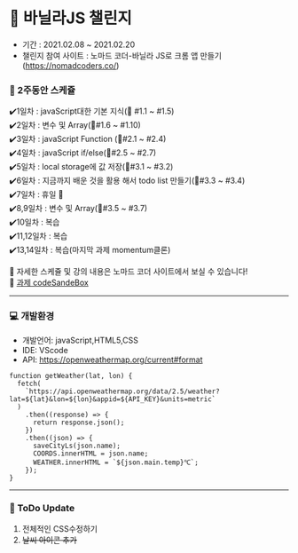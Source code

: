 # :seedling: 바닐라JS 챌린지 

- 기간 : 2021.02.08 ~ 2021.02.20
- 챌린지 참여 사이트 : 노마드 코더-바닐라 JS로 크롬 앱 만들기 (https://nomadcoders.co/)

### :date: 2주동안 스케쥴
:heavy_check_mark:1일차 : javaScript대한 기본 지식(:book: #1.1 ~ #1.5) <br/>
:heavy_check_mark:2일차 : 변수 및 Array(:book:#1.6 ~ #1.10) <br/>
:heavy_check_mark:3일차 : javaScript Function (:book:#2.1 ~ #2.4) <br/>
:heavy_check_mark:4일차 : javaScript if/else(:book:#2.5 ~ #2.7) <br/>
:heavy_check_mark:5일차 : local storage에 값 저장(:book:#3.1 ~ #3.2) <br/>
:heavy_check_mark:6일차 : 지금까지 배운 것을 활용 해서 todo list 만들기(:book:#3.3 ~ #3.4) <br/>
:heavy_check_mark:7일차 : 휴일 :partying_face:<br/>
:heavy_check_mark:8,9일차 : 변수 및 Array(:book:#3.5 ~ #3.7) <br/>
:heavy_check_mark:10일차 : 복습 <br/>
:heavy_check_mark:11,12일차 : 복습 <br/>
:heavy_check_mark:13,14일차 : 복습(마지막 과제 momentum클론) <br/>

:red_circle: 자세한 스케쥴 및 강의 내용은 노마드 코더 사이트에서 보실 수 있습니다! <br/>
:red_circle: [과제 codeSandeBox](https://codesandbox.io/dashboard/drafts?workspace=6cc00266-fd13-495b-a7fb-310abec1080e)

-----------------

### :computer: 개발환경
- 개발언어: javaScript,HTML5,CSS <br/>
- IDE: VScode <br/>
- API: https://openweathermap.org/current#format <br/>
```
function getWeather(lat, lon) {
  fetch(
    `https://api.openweathermap.org/data/2.5/weather?lat=${lat}&lon=${lon}&appid=${API_KEY}&units=metric`
  )
    .then((response) => {
      return response.json();
    })
    .then((json) => {
      saveCityLs(json.name);
      COORDS.innerHTML = json.name;
      WEATHER.innerHTML = `${json.main.temp}℃`;
    });
}
```
--------------------------
  
### :pushpin: ToDo Update
1. 전체적인 CSS수정하기
2. ~~날씨 아이콘 추가~~







